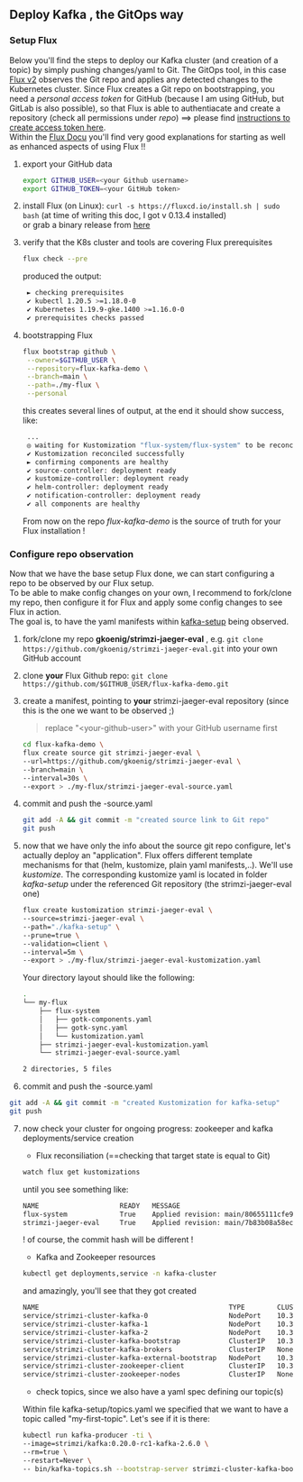 ## Deploy Kafka , the GitOps way

### Setup Flux

Below you'll find the steps to deploy our Kafka cluster (and creation of a topic) by simply pushing changes/yaml to Git. The GitOps tool, in this case [Flux v2](https://fluxcd.io/) observes the Git repo and applies any detected changes to the Kubernetes cluster.
Since Flux creates a Git repo on bootstrapping, you need a _personal access token_ for GitHub (because I am using GitHub, but GitLab is also possible), so that Flux is able to authentiacate and create a repository (check all permissions under _repo_) ==> please find [instructions to create access token here](https://docs.github.com/en/github/authenticating-to-github/keeping-your-account-and-data-secure/creating-a-personal-access-token).  
Within the [Flux Docu](https://fluxcd.io/docs) you'll find very good explanations for starting as well as enhanced aspects of using Flux !!

1. export your GitHub data

   ```bash
   export GITHUB_USER=<your Github username>
   export GITHUB_TOKEN=<your GitHub token>
   ```

2. install Flux (on Linux): ```curl -s https://fluxcd.io/install.sh | sudo bash``` (at time of writing this doc, I got v 0.13.4 installed)  
  or grab a binary release from [here](https://github.com/fluxcd/flux2/releases)

3. verify that the K8s cluster and tools are covering Flux prerequisites
  
   ```bash
   flux check --pre 
   ```

   produced the output:

   ```bash
    ► checking prerequisites
    ✔ kubectl 1.20.5 >=1.18.0-0
    ✔ Kubernetes 1.19.9-gke.1400 >=1.16.0-0
    ✔ prerequisites checks passed
    ```

4. bootstrapping Flux
  
   ```bash
   flux bootstrap github \
    --owner=$GITHUB_USER \
    --repository=flux-kafka-demo \
    --branch=main \
    --path=./my-flux \
    --personal 
   ```

   this creates several lines of output, at the end it should show success, like:

   ```bash
    ...
    ◎ waiting for Kustomization "flux-system/flux-system" to be reconciled
    ✔ Kustomization reconciled successfully
    ► confirming components are healthy
    ✔ source-controller: deployment ready
    ✔ kustomize-controller: deployment ready
    ✔ helm-controller: deployment ready
    ✔ notification-controller: deployment ready
    ✔ all components are healthy
    ```

   From now on the repo _flux-kafka-demo_ is the source of truth for your Flux installation !


### Configure repo observation

Now that we have the base setup Flux done, we can start configuring a repo to be observed by our Flux setup.  
To be able to make config changes on your own, I recommend to fork/clone my repo, then configure it for Flux and apply some config changes to see Flux in action.  
The goal is, to have the yaml manifests within [kafka-setup](./kafka-setup) being observed.


1. fork/clone my repo **gkoenig/strimzi-jaeger-eval** , e.g. ```git clone https://github.com/gkoenig/strimzi-jaeger-eval.git``` into your own GitHub account
2. clone **your** Flux Github repo: ```git clone https://github.com/$GITHUB_USER/flux-kafka-demo.git```
3. create a manifest, pointing to **your** strimzi-jaeger-eval repository (since this is the one we want to be observed ;)
  
    > replace "\<your-github-user\>" with your GitHub username first

    ```bash
    cd flux-kafka-demo \
    flux create source git strimzi-jaeger-eval \
    --url=https://github.com/gkoenig/strimzi-jaeger-eval \
    --branch=main \
    --interval=30s \
    --export > ./my-flux/strimzi-jaeger-eval-source.yaml
    ```

4. commit and push the -source.yaml

    ```bash
    git add -A && git commit -m "created source link to Git repo"
    git push
    ```

5. now that we have only the info about the source git repo configure, let's actually deploy an "application". Flux offers different template mechanisms for that (helm, kustomize, plain yaml manifests,..). We'll use _kustomize_. The corresponding kustomize yaml is located in folder _kafka-setup_ under the referenced Git repository (the strimzi-jaeger-eval one)
  
    ```bash
    flux create kustomization strimzi-jaeger-eval \
    --source=strimzi-jaeger-eval \
    --path="./kafka-setup" \
    --prune=true \
    --validation=client \
    --interval=5m \
    --export > ./my-flux/strimzi-jaeger-eval-kustomization.yaml
    ```

    Your directory layout should like the following:

    ```bash
    .
    └── my-flux
        ├── flux-system
        │   ├── gotk-components.yaml
        │   ├── gotk-sync.yaml
        │   └── kustomization.yaml
        ├── strimzi-jaeger-eval-kustomization.yaml
        └── strimzi-jaeger-eval-source.yaml

    2 directories, 5 files
    ```

6. commit and push the -source.yaml

  ```bash
  git add -A && git commit -m "created Kustomization for kafka-setup"
  git push
  ```

7. now check your cluster for ongoing progress: zookeeper and kafka deployments/service creation

   - Flux reconsiliation (==checking that target state is equal to Git)

    ```bash
    watch flux get kustomizations
    ```
  
    until you see something like:
  
    ```bash
    NAME                    READY   MESSAGE                                                         REVISION                                        SUSPENDED
    flux-system             True    Applied revision: main/80655111cfe968f1bf37c1e9a8e639af7c1fb2eb main/80655111cfe968f1bf37c1e9a8e639af7c1fb2eb   False
    strimzi-jaeger-eval     True    Applied revision: main/7b83b08a58ec359accd9001ea66d28f112f52a5c main/7b83b08a58ec359accd9001ea66d28f112f52a5c   False
    ```

    ! of course, the commit hash will be different !

   - Kafka and Zookeeper resources

    ```bash
    kubectl get deployments,service -n kafka-cluster
    ```

    and amazingly, you'll see that they got created

    ```bash
    NAME                                               TYPE        CLUSTER-IP     EXTERNAL-IP   PORT(S)                      AGE
    service/strimzi-cluster-kafka-0                    NodePort    10.3.241.135   <none>        9094:31824/TCP               77s
    service/strimzi-cluster-kafka-1                    NodePort    10.3.255.134   <none>        9094:31819/TCP               78s
    service/strimzi-cluster-kafka-2                    NodePort    10.3.240.71    <none>        9094:31594/TCP               77s
    service/strimzi-cluster-kafka-bootstrap            ClusterIP   10.3.250.224   <none>        9091/TCP,9092/TCP,9093/TCP   78s
    service/strimzi-cluster-kafka-brokers              ClusterIP   None           <none>        9091/TCP,9092/TCP,9093/TCP   78s
    service/strimzi-cluster-kafka-external-bootstrap   NodePort    10.3.251.170   <none>        9094:31433/TCP               77s
    service/strimzi-cluster-zookeeper-client           ClusterIP   10.3.243.23    <none>        2181/TCP                     2m19s
    service/strimzi-cluster-zookeeper-nodes            ClusterIP   None           <none>        2181/TCP,2888/TCP,3888/TCP   2m19s
    ```

   - check topics, since we also have a yaml spec defining our topic(s)

    Within file kafka-setup/topics.yaml we specified that we want to have a topic called "my-first-topic". Let's see if it is there:
    
    ```bash
    kubectl run kafka-producer -ti \
    --image=strimzi/kafka:0.20.0-rc1-kafka-2.6.0 \
    --rm=true \
    --restart=Never \
    -- bin/kafka-topics.sh --bootstrap-server strimzi-cluster-kafka-bootstrap.kafka-cluster:9092 --list
    ```
